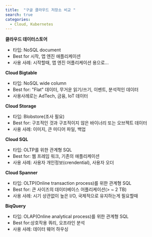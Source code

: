 ```yaml
---
title:  "구글 클라우드 저장소 비교 "
search: true
categories: 
  - Cloud, Kubernetes
---
```


__클라우드 데이터스토어__
- 타입: NoSQL document
- Best for 시작, 앱 엔진 애플리케이션
- 사용 사례: 시작할때, 앱 엔진 어플리케이션 용으로...

__Cloud Bigtable__
- 타입: NoSQL wide column
- Best for: "Flat" 데이터, 무거운 읽기/쓰기, 이벤트, 분석적인 데이터
- 사용사례로는 AdTech, 금융, IoT 데이터

__Cloud Storage__
- 타입: Blobstore(조사 필요)
- Best for: 구조적인 것과 구조적이지 않은 바이너리 또는 오브젝트 데이터 
- 사용 사례: 이미지, 큰 미디어 파일, 백업

__Cloud SQL__
- 타입: OLTP를 위한 관계형 SQL
- Best for: 웹 프레임 워크, 기존의 애플리케이션
- 사용 사례: 사용자 개인정보(crendential), 사용자 오더

__Cloud Spanner__
- 타입: OLTP(Online transaction process)를 위한 관계형 SQL
- Best for: 큰 사이즈의 데이터베이스 어플리케이션(> ~ 2 TB)
- 사용 사례: 시기 상관없이 높은 I/O, 국제적으로 유지하는게 필요할때

__BiqQuery__
- 타입: OLAP(Online analytical process)를 위한 관계형 SQL
- Best for:상호작용 쿼리, 오프라인 분석
- 사용 사례: 데이터 웨어 하우싱

